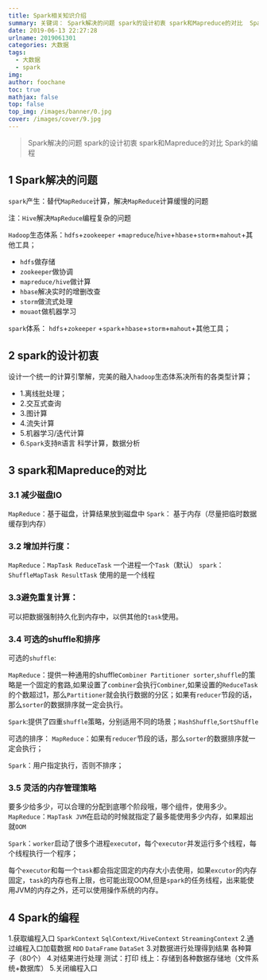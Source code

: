 ```yaml
---
title: Spark相关知识介绍
summary: 关键词： Spark解决的问题 spark的设计初衷 spark和Mapreduce的对比  Spark的编程
date: 2019-06-13 22:27:28
urlname: 2019061301
categories: 大数据
tags:
  - 大数据
  - spark
img: 
author: foochane
toc: true
mathjax: false
top: false
top_img: /images/banner/0.jpg
cover: /images/cover/9.jpg
---
```


<!-- 
文章作者：[foochane](https://foochane.cn/) 
</br>
原文链接：[https://foochane.cn/article/2019061301.html](https://foochane.cn/article/2019061301.html)  
-->

>Spark解决的问题 spark的设计初衷 spark和Mapreduce的对比  Spark的编程

## 1 Spark解决的问题
`spark`产生：替代`MapReduce`计算，解决`MapReduce`计算缓慢的问题

注：`Hive`解决`MapReduce`编程复杂的问题


`Hadoop`生态体系：`hdfs`+`zookeeper` +`mapreduce`/`hive`+`hbase`+`storm`+`mahout`+其他工具；

- `hdfs`做存储
- `zookeeper`做协调 
- `mapreduce/hive`做计算
- `hbase`解决实时的增删改查
- `storm`做流式处理
- `mouaot`做机器学习

`spark`体系：
`hdfs`+`zokeeper` +`spark`+`hbase`+`storm`+`mahout`+其他工具；


## 2 spark的设计初衷
设计一个统一的计算引擎解，完美的融入`hadoop`生态体系决所有的各类型计算；
- 1.离线批处理；
- 2.交互式查询
- 3.图计算
- 4.流失计算
- 5.机器学习/迭代计算
- 6.`Spark`支持`R`语言 科学计算，数据分析

## 3 spark和Mapreduce的对比
### 3.1 减少磁盘IO
`MapReduce`：基于磁盘，计算结果放到磁盘中
`Spark`： 基于内存（尽量把临时数据缓存到内存）

### 3.2 增加并行度：
`MapReduce`：`MapTask ReduceTask` 一个进程一个`Task`（默认）
`spark`：`ShuffleMapTask ResultTask` 使用的是一个线程

### 3.3避免重复计算：
可以把数据强制持久化到内存中，以供其他的`task`使用。

### 3.4 可选的shuffle和排序

可选的`shuffle`:

`MapReduce`：提供一种通用的shuffle`Combiner Partitioner sorter`,`shuffle`的策略是一个固定的套路,如果设置了`combiner`会执行`Combiner`,如果设置的`ReduceTask`的个数超过1，那么`Partitioner`就会执行数据的分区；如果有`reducer`节段的话，那么`sorter`的数据排序就一定会执行。

`Spark`:提供了四重`shuffle`策略，分别适用不同的场景；`HashShuffle`,`SortShuffle`

可选的排序：
`MapReduce`：如果有`reducer`节段的话，那么`sorter`的数据排序就一定会执行；

`Spark`：用户指定执行，否则不排序；

### 3.5 灵活的内存管理策略

要多少给多少，可以合理的分配到底哪个阶段哦，哪个组件，使用多少。
`MapReduce`：`MapTask JVM`在启动的时候就指定了最多能使用多少内存，如果超出就`OOM`

`Spark`：`worker`启动了很多个进程`executo`r，每个`executor`并发运行多个线程，每个线程执行一个程序；

每个`executor`和每一个`task`都会指定固定的内存大小去使用，如果`excutor`的内存固定，`task`的内存也有上限，也可能出现OOM,但是`spark`的任务线程，出来能使用JVM的内存之外，还可以使用操作系统的内存。


## 4 Spark的编程
1.获取编程入口
`SparkContext`
`SqlContext/HiveContext`
`StreamingContext`
2.通过编程入口加载数据
`RDD`
`DataFrame`
`DataSet`
3.对数据进行处理得到结果
各种算子（80个）
4.对结果进行处理
测试：打印
线上：存储到各种数据存储地（文件系统+数据库）
5.关闭编程入口
